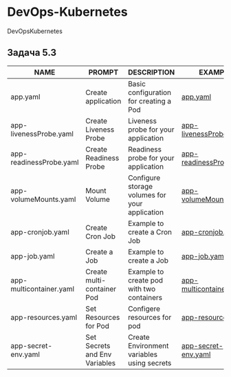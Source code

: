 # DevOps-Kubernetes
DevOpsKubernetes

## Задача 5.3 ##

| NAME                    | PROMPT                         | DESCRIPTION                                    | EXAMPLE                                                 |
| ----------------------- | ------------------------------ | ---------------------------------------------- | ------------------------------------------------------- |
| app.yaml                | Create application             | Basic configuration for creating a Pod         | [app.yaml](yaml/app.yaml)                               |
| app-livenessProbe.yaml  | Create Liveness Probe          | Liveness probe for your application            | [app-livenessProbe.yaml](yaml/app-livenessProbe.yaml)   |
| app-readinessProbe.yaml | Create Readiness Probe         | Readiness probe for your application           | [app-readinessProbe.yaml](yaml/app-readinessProbe.yaml) |
| app-volumeMounts.yaml   | Mount Volume                   | Configure storage volumes for your application | [app-volumeMounts.yaml](yaml/app-volumeMounts.yaml)     |
| app-cronjob.yaml        | Create Cron Job                | Example to create a Cron Job                   | [app-cronjob.yaml](yaml/app-cronjob.yaml)               |
| app-job.yaml            | Create a Job                   | Example to create a Job                        | [app-job.yaml](yaml/app-job.yaml)                       |
| app-multicontainer.yaml | Create multi-container Pod     | Example to create pod with two containers      | [app-multicontainer.yaml](yaml/app-multicontainer.yaml) |
| app-resources.yaml      | Set Resources for Pod          | Configere resources for pod                    | [app-resources.yaml](yaml/app-resources.yaml)           |
| app-secret-env.yaml     | Set Secrets and Env Variables  | Create Environment variables using secrets     | [app-secret-env.yaml](yaml/app-secret-env.yaml)         |